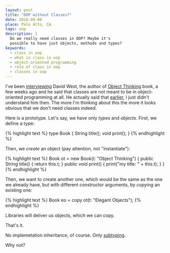 ```yaml
---
layout: post
title: "OOP without Classes?"
date: 2016-09-08
place: Palo Alto, CA
tags: oop
description: |
  Do we really need classes in OOP? Maybe it's
  possible to have just objects, methods and types?
keywords:
  - class in oop
  - what is class in oop
  - object-oriented programming
  - role of class in oop
  - classes in oop
---
```


I've been [interviewing](https://www.youtube.com/watch?v=s-hdZZzMCac)
David West, the author of [Object Thinking](http://amzn.to/266oJr4) book,
a few weeks ago and he said that classes are not meant to be in
object-oriented programming at all. He actually said that
[earlier](https://www.youtube.com/watch?v=RdE-d_EhzmA), I just didn't
understand him then. The more I'm thinking about this the more it looks
obvious that we don't need classes indeed.

<!--more-->

Here is a prototype. Let's say, we have only _types_ and _objects_.
First, we define a type:

{% highlight text %}
type Book {
  String title();
  void print();
}
{% endhighlight %}

Then, we _create_ an object (pay attention, not "instantiate"):

{% highlight text %}
Book ot = new Book(t: "Object Thinking") {
  public String title() {
    return this.t;
  }
  public void print() {
    print("my title: " + this.t);
  }
}
{% endhighlight %}

Then, we want to create another one, which would be the same as
the one we already have, but with different constructor arguments, by
_copying_ an existing one:

{% highlight text %}
Book eo = copy ot(t: "Elegant Objects");
{% endhighlight %}

Libraries will deliver us objects, which we can copy.

That's it.

No implemetation inheritance, of course.
Only [subtyping](https://en.wikipedia.org/wiki/Subtyping).

Why not?
